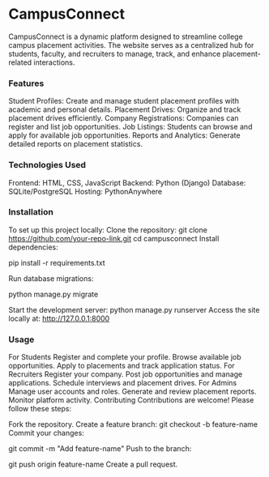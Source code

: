 <h1> CampusConnect </h1>
CampusConnect is a dynamic platform designed to streamline college campus placement activities. The website serves as a centralized hub for students, faculty, and recruiters to manage, track, and enhance placement-related interactions.

<h3> Features </h3>
Student Profiles: Create and manage student placement profiles with academic and personal details.
Placement Drives: Organize and track placement drives efficiently.
Company Registrations: Companies can register and list job opportunities.
Job Listings: Students can browse and apply for available job opportunities.
Reports and Analytics: Generate detailed reports on placement statistics.
<h3> Technologies Used </h3>
Frontend: HTML, CSS, JavaScript
Backend: Python (Django)
Database: SQLite/PostgreSQL
Hosting: PythonAnywhere
<h3> Installation </h3>

To set up this project locally:
  Clone the repository:
    git clone https://github.com/your-repo-link.git
    cd campusconnect
  Install dependencies:

  pip install -r requirements.txt
  
  
  Run database migrations:
  
  python manage.py migrate
  
  Start the development server:
  python manage.py runserver
Access the site locally at: http://127.0.0.1:8000

<h3> Usage </h3>
For Students
Register and complete your profile.
Browse available job opportunities.
Apply to placements and track application status.
For Recruiters
Register your company.
Post job opportunities and manage applications.
Schedule interviews and placement drives.
For Admins
Manage user accounts and roles.
Generate and review placement reports.
Monitor platform activity.
Contributing
Contributions are welcome! Please follow these steps:

Fork the repository.
Create a feature branch:
git checkout -b feature-name
Commit your changes:

git commit -m "Add feature-name"
Push to the branch:

git push origin feature-name
Create a pull request.
